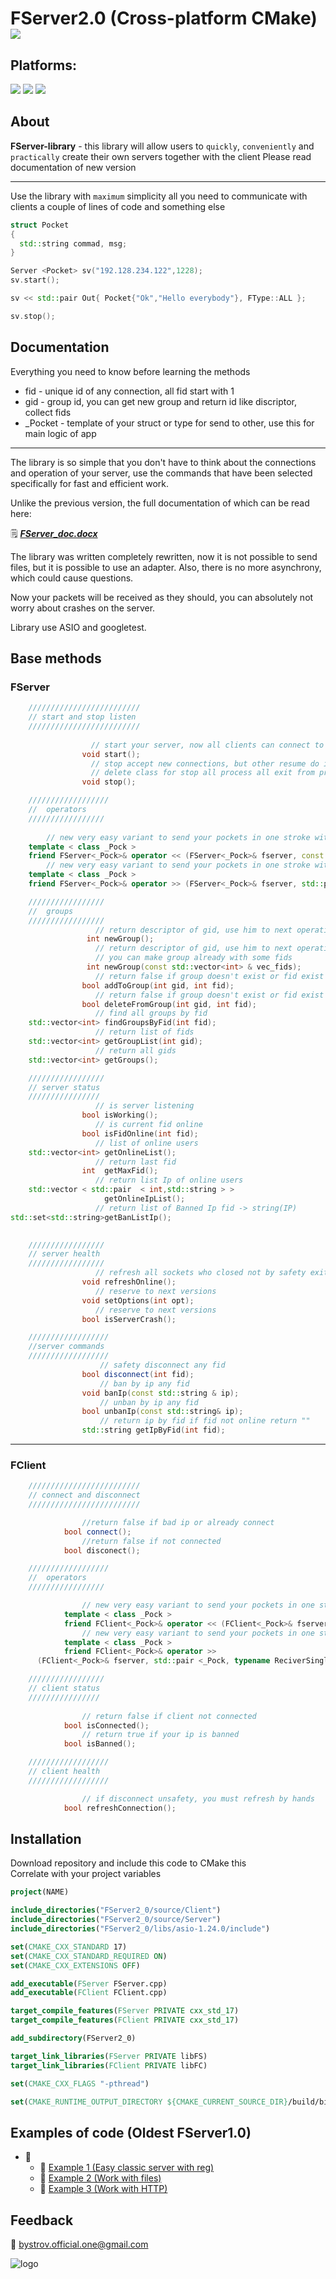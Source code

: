 # FServer2.0 (Cross-platform CMake) <img src ="https://img.shields.io/badge/C%2B%2B-00599C?style=for-the-badge&logo=c%2B%2B&logoColor=white"/>

## Platforms:

<span>
<img src ="https://img.shields.io/badge/Linux-FCC624?style=for-the-badge&logo=linux&logoColor=black"/>
<img src ="https://img.shields.io/badge/mac%20os-000000?style=for-the-badge&logo=apple&logoColor=white"/>
<img src ="https://img.shields.io/badge/Windows-0078D6?style=for-the-badge&logo=windows&logoColor=white"/>
</span>

## About
**FServer-library** - this library will allow users to `quickly`, `conveniently` and `practically` create their own servers together with the client
Please read documentation of new version
___
Use the library with `maximum` simplicity all you need to communicate with clients a couple of lines of code and something else
```C++
struct Pocket
{
  std::string commad, msg;
}

Server <Pocket> sv("192.128.234.122",1228);
sv.start();

sv << std::pair Out{ Pocket{"Ok","Hello everybody"}, FType::ALL };

sv.stop();
```
## Documentation
Everything you need to know before learning the methods <br/>

- fid - unique id of any connection, all fid start with 1
- gid - group id, you can get new group and return id like discriptor, collect fids
- _Pocket - template of your struct or type for send to other, use this for main logic of app
___

The library is so simple that you don't have to think about the connections and operation of your server, use the commands that have been selected specifically for fast and efficient work. <br/>

Unlike the previous version, the full documentation of which can be read here: <br/>

:spiral_notepad:
[***FServer_doc.docx***](https://docs.google.com/document/d/1XeIXLJ9op7A7yuGaVC4ZtFfJ6ryyomB7/edit?usp=sharing&ouid=114316868734239124935&rtpof=true&sd=true)

The library was written completely rewritten, now it is not possible to send files, but it is possible to use an adapter. Also, there is no more asynchrony, which could cause questions. <br/>

Now your packets will be received as they should, you can absolutely not worry about crashes on the server. <br/>

Library use ASIO and googletest.


## Base methods
### FServer
```C++
	/////////////////////////
	// start and stop listen
	/////////////////////////
				
				  // start your server, now all clients can connect to you
				void start();
				  // stop accept new connections, but other resume do it
				  // delete class for stop all process all exit from programm
				void stop();

	//////////////////
	//	operators
	/////////////////
	
	    // new very easy variant to send your pockets in one stroke with a lot of options, read documentations
	template < class _Pock >
	friend FServer<_Pock>& operator << (FServer<_Pock>& fserver, const _Out<_Pock>& out);
		// new very easy variant to send your pockets in one stroke with a lot of options, read documentations
	template < class _Pock >
	friend FServer<_Pock>& operator >> (FServer<_Pock>& fserver, std::pair<_Pock,int> & in);

	/////////////////
	//	groups	
	/////////////////
				   // return descriptor of gid, use him to next operations 
				 int newGroup(); 
				   // return descriptor of gid, use him to next operations 
				   // you can make group already with some fids
				 int newGroup(const std::vector<int> & vec_fids);
				   // return false if group doesn't exist or fid exist in group
				bool addToGroup(int gid, int fid);
				   // return false if group doesn't exist or fid exist in group
				bool deleteFromGroup(int gid, int fid);
				   // find all groups by fid
	std::vector<int> findGroupsByFid(int fid);
				   // return list of fids
	std::vector<int> getGroupList(int gid);
				   // return all gids
	std::vector<int> getGroups();

	/////////////////
	// server status
	////////////////
				   // is server listening
				bool isWorking();
				   // is current fid online
				bool isFidOnline(int fid);
				   // list of online users
	std::vector<int> getOnlineList();
				   // return last fid
				int  getMaxFid();
				   // return list Ip of online users
	std::vector < std::pair  < int,std::string > >	
				     getOnlineIpList();
				   // return list of Banned Ip fid -> string(IP)
std::set<std::string>getBanListIp();
				   

	/////////////////			
	// server health
	/////////////////
				   // refresh all sockets who closed not by safety exit ( Recomended to use sometimes )
				void refreshOnline();
				   // reserve to next versions
				void setOptions(int opt);
				   // reserve to next versions
				bool isServerCrash();

	//////////////////
	//server commands
	//////////////////
					// safety disconnect any fid
				bool disconnect(int fid);
					// ban by ip any fid
				void banIp(const std::string & ip);
					// unban by ip any fid
				bool unbanIp(const std::string& ip);
					// return ip by fid if fid not online return ""
				std::string getIpByFid(int fid);

```
_____
### FClient
```C++
	/////////////////////////
	// connect and disconnect
	/////////////////////////

				//return false if bad ip or already connect
			bool connect();
				//return false if not connected
			bool disconect();

	//////////////////
	//	operators
	/////////////////

				// new very easy variant to send your pockets in one stroke with a lot of options, read documentations
			template < class _Pock >
			friend FClient<_Pock>& operator << (FClient<_Pock>& fserver, const _Pock &);
				// new very easy variant to send your pockets in one stroke with a lot of options, read documentations
			template < class _Pock >
			friend FClient<_Pock>& operator >> 
      (FClient<_Pock>& fserver, std::pair <_Pock, typename ReciverSingle<_Pock>::f_error> &);

	/////////////////
	// client status
	////////////////
	
				// return false if client not connected
			bool isConnected();
				// return true if your ip is banned
			bool isBanned();

	//////////////////
	// client health
	//////////////////		

				// if disconnect unsafety, you must refresh by hands
			bool refreshConnection();
```
## Installation
Download repository and include this code to CMake this <br/>
Correlate with your project variables <br/>
```CMake
project(NAME)

include_directories("FServer2_0/source/Client")
include_directories("FServer2_0/source/Server")
include_directories("FServer2_0/libs/asio-1.24.0/include")

set(CMAKE_CXX_STANDARD 17)
set(CMAKE_CXX_STANDARD_REQUIRED ON)
set(CMAKE_CXX_EXTENSIONS OFF)

add_executable(FServer FServer.cpp)
add_executable(FClient FClient.cpp)

target_compile_features(FServer PRIVATE cxx_std_17)
target_compile_features(FClient PRIVATE cxx_std_17)

add_subdirectory(FServer2_0)

target_link_libraries(FServer PRIVATE libFS)
target_link_libraries(FClient PRIVATE libFC)

set(CMAKE_CXX_FLAGS "-pthread")

set(CMAKE_RUNTIME_OUTPUT_DIRECTORY ${CMAKE_CURRENT_SOURCE_DIR}/build/bin)
```
## Examples of code (Oldest FServer1.0)
- :open_file_folder:
  - :file_folder: [Example 1 (Easy classic server with reg)](https://drive.google.com/drive/folders/1oQyTh73ImCRDRsXq-KhkqRJYRacEwZ3Y?usp=sharing)
  - :file_folder: [Example 2 (Work with files)](https://drive.google.com/drive/folders/1j_NFBW2qQFidXhFTgdaZ7HtJpGm6oNiK?usp=sharing)
  - :file_folder: [Example 3 (Work with HTTP)](https://drive.google.com/drive/folders/1cRHKnJTdg3zkKcDWph3qbWwQp9RB-_c4?usp=sharing)
## Feedback
:email: bystrov.official.one@gmail.com

![logo](https://user-images.githubusercontent.com/92841151/163685103-54875fdc-2b7d-4e54-b73e-6564479622c6.png)
